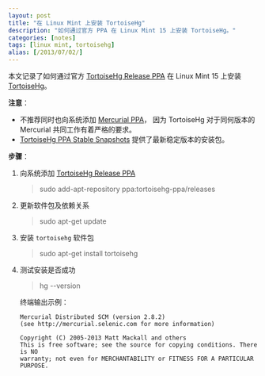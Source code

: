 ```yaml
---
layout: post
title: "在 Linux Mint 上安装 TortoiseHg"
description: "如何通过官方 PPA 在 Linux Mint 15 上安装 TortoiseHg。"
categories: [notes]
tags: [linux mint, tortoisehg]
alias: [/2013/07/02/]
---
```

本文记录了如何通过官方 [TortoiseHg Release PPA][TortoiseHg Release PPA] 在 Linux Mint 15 上安装 [TortoiseHg][TortoiseHg]。

**注意**：

- 不推荐同时也向系统添加 [Mercurial PPA][Mercurial PPA]， 因为 TortoiseHg 对于同何版本的 Mercurial 共同工作有着严格的要求。
- [TortoiseHg PPA Stable Snapshots][TortoiseHg PPA Stable Snapshots] 提供了最新稳定版本的安装包。

**步骤**：

1. 向系统添加 [TortoiseHg Release PPA][TortoiseHg Release PPA]

	> sudo add-apt-repository ppa:tortoisehg-ppa/releases

2. 更新软件包及依赖关系

	> sudo apt-get update

3. 安装 `tortoisehg` 软件包

	> sudo apt-get install tortoisehg

4. 测试安装是否成功

	> hg \--version

	终端输出示例：

	   Mercurial Distributed SCM (version 2.8.2)
	   (see http://mercurial.selenic.com for more information)

	   Copyright (C) 2005-2013 Matt Mackall and others
	   This is free software; see the source for copying conditions. There is NO
	   warranty; not even for MERCHANTABILITY or FITNESS FOR A PARTICULAR PURPOSE.

[TortoiseHg]: http://tortoisehg.bitbucket.org/
[TortoiseHg Release PPA]: https://launchpad.net/~tortoisehg-ppa/+archive/releases
[Mercurial PPA]: https://launchpad.net/~mercurial-ppa/+archive/releases
[TortoiseHg PPA Stable Snapshots]: https://launchpad.net/~tortoisehg-ppa/+archive/stable-snapshots
[TortoiseHg Release PPA]: https://launchpad.net/~tortoisehg-ppa/+archive/releases

